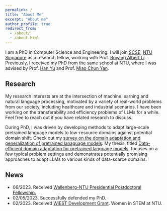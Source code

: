 ```yaml
---
permalink: /
title: "About Me"
excerpt: "About me"
author_profile: true
redirect_from: 
  - /about/
  - /about.html
---
```


I am a PhD in Computer Science and Engineering. I will join [SCSE](https://www.ntu.edu.sg/scse), 
[NTU Singapore](https://www.ntu.edu.sg/) as a research fellow, working with Prof. [Boyang Albert Li](http://www.boyangli.org/). 
Previously, I received my PhD from the same school at NTU, where I was advised by Prof. [Han Yu](https://personal.ntu.edu.sg/han.yu/) and Prof. [Miao Chun Yan](https://dr.ntu.edu.sg/cris/rp/rp00084). 


Research
------
My research interests are at the intersection of machine learning and natural language processing, 
motivated by a variety of real-world problems from our society, including healthcare and industrial scenarios.
I have been working on the transferability and efficiency problems of LLMs for a while. Feel free to reach out if you have related research to discuss.

During PhD, I was driven by developing methods to adapt large-scale pretrained language models to low-resource domains against potential domain shift. 
Check out my [survey on the domain adaptation and generalization of pretrained lanaguage models](https://arxiv.org/pdf/2211.03154.pdf). 
My thesis, titled [Data-efficient domain adaptation for pretrained language models](https://dr.ntu.edu.sg/handle/10356/167965), 
focuses on a few typical problem settings and demonstrates potentially promising approaches to adapt LLMs to various kinds of data-scarce domains. 


News
---

[//]: # (* 08/2023. One paper accepted to ACM MM and one paper accepted to CIKM.)
* 06/2023. Received [Wallenberg-NTU Presidential Postdoctoral Fellowship.](https://www.ntu.edu.sg/research/research-careers/presidential-postdoctoral-fellowship-(ppf)#Content_C048_Col01)
* 02/05/2023. Successfully defended my PhD.
* 02/2023. Received [WiEST Development Grant](https://www.ntu.edu.sg/women/wiest-development-grant). Women in STEM at NTU.